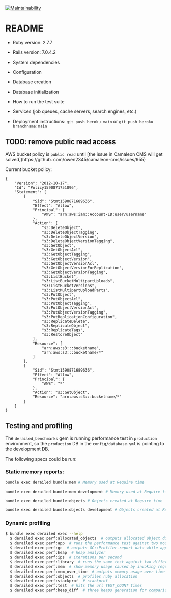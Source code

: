 [![Maintainability](https://api.codeclimate.com/v1/badges/0c4a2c179abd96826e02/maintainability)](https://codeclimate.com/github/texpert/florsan/maintainability)

# README

* Ruby version: 2.7.7

* Rails version: 7.0.4.2

* System dependencies

* Configuration

* Database creation

* Database initialization

* How to run the test suite

* Services (job queues, cache servers, search engines, etc.)

* Deployment instructions: `git push heroku main` or `git push heroku branchname:main`

## TODO: remove public read access

AWS bucket policy is `public read` until [the issue in Camaleon CMS will get solved](https://github.
com/owen2345/camaleon-cms/issues/955)

Current bucket policy:

```
{
    "Version": "2012-10-17",
    "Id": "Policy1590871751896",
    "Statement": [
        {
            "Sid": "Stmt1590871689636",
            "Effect": "Allow",
            "Principal": {
                "AWS": "arn:aws:iam::Account-ID:user/username"
            },
            "Action": [
                "s3:DeleteObject",
                "s3:DeleteObjectTagging",
                "s3:DeleteObjectVersion",
                "s3:DeleteObjectVersionTagging",
                "s3:GetObject",
                "s3:GetObjectAcl",
                "s3:GetObjectTagging",
                "s3:GetObjectVersion",
                "s3:GetObjectVersionAcl",
                "s3:GetObjectVersionForReplication",
                "s3:GetObjectVersionTagging",
                "s3:ListBucket",
                "s3:ListBucketMultipartUploads",
                "s3:ListBucketVersions",
                "s3:ListMultipartUploadParts",
                "s3:PutObject",
                "s3:PutObjectAcl",
                "s3:PutObjectTagging",
                "s3:PutObjectVersionAcl",
                "s3:PutObjectVersionTagging",
                "s3:PutReplicationConfiguration",
                "s3:ReplicateDelete",
                "s3:ReplicateObject",
                "s3:ReplicateTags",
                "s3:RestoreObject"
            ],
            "Resource": [
                "arn:aws:s3:::bucketname",
                "arn:aws:s3:::bucketname/*"
            ]
        },
        {
            "Sid": "Stmt1590871689636",
            "Effect": "Allow",
            "Principal": {
                "AWS": "*"
            },
            "Action": "s3:GetObject",
            "Resource": "arn:aws:s3:::bucketname/*"
        }
    ]
}
```

## Testing and profiling

The `derailed_benchmarks` gem is running performance test in `production` environment, so the `production` DB in the `config/database.yml` is pointing to the development DB.

The following specs could be run:

### Static memory reports:

```bash
bundle exec derailed bundle:mem # Memory used at Require time

bundle exec derailed bundle:mem development # Memory used at Require time in `development` environment

bundle exec derailed bundle:objects # Objects created at Require time

bundle exec derailed bundle:objects development # Objects created at Require time in `development` environment

```

### Dynamic profiling

```bash
$ bundle exec derailed exec --help
  $ derailed exec perf:allocated_objects  # outputs allocated object diff after app is called TEST_COUNT times
  $ derailed exec perf:app  # runs the performance test against two most recent commits of the current app
  $ derailed exec perf:gc  # outputs GC::Profiler.report data while app is called TEST_COUNT times
  $ derailed exec perf:heap  # heap analyzer
  $ derailed exec perf:ips  # iterations per second
  $ derailed exec perf:library  # runs the same test against two different branches for statistical comparison
  $ derailed exec perf:mem  # show memory usage caused by invoking require per gem
  $ derailed exec perf:mem_over_time  # outputs memory usage over time
  $ derailed exec perf:objects  # profiles ruby allocation
  $ derailed exec perf:stackprof  # stackprof
  $ derailed exec perf:test  # hits the url TEST_COUNT times
  $ derailed exec perf:heap_diff  # three heaps generation for comparison
```
